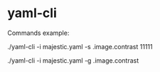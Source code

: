 # yaml-cli

Commands example:

./yaml-cli -i majestic.yaml -s .image.contrast 11111

./yaml-cli -i majestic.yaml -g .image.contrast
